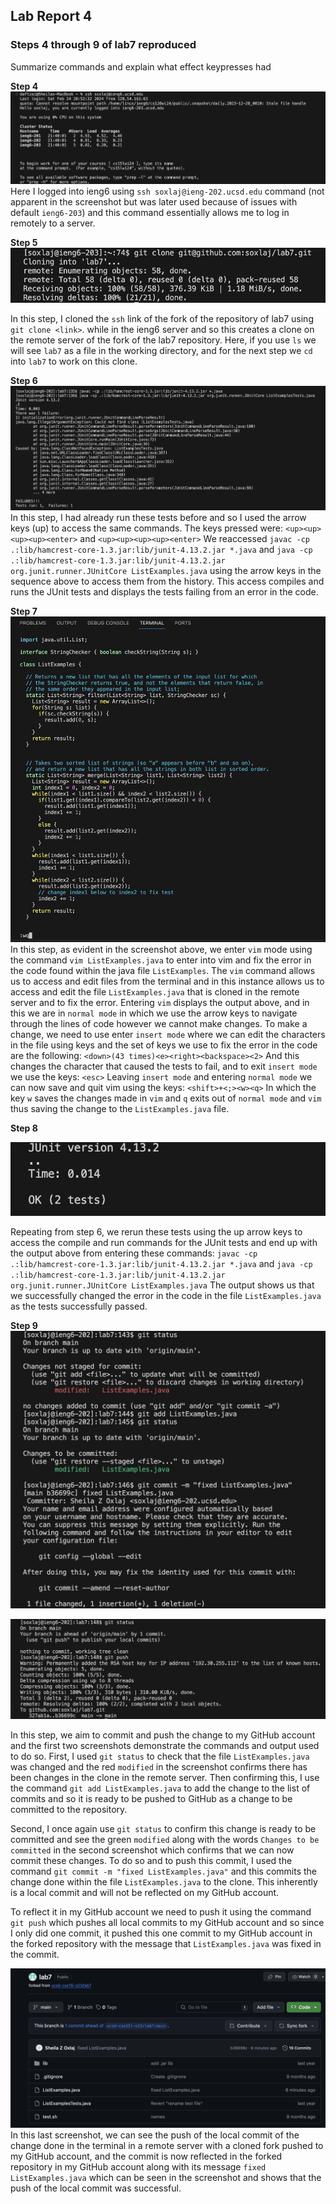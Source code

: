 ## Lab Report 4

### Steps 4 through 9 of lab7 reproduced
Summarize commands and explain what effect keypresses had

**Step 4**
![Step4](lab4screenshotstep4.jpeg)
Here I logged into ieng6 using `ssh soxlaj@ieng-202.ucsd.edu` command (not apparent in the screenshot but was later used because of issues with default `ieng6-203`) and this command essentially allows me to log in remotely to a server.  

**Step 5**
![Step5](lab4screenshotstep5.jpeg)

In this step, I cloned the `ssh` link of the fork of the repository of lab7 using `git clone <link>`. while in the ieng6 server and so this creates a clone on the remote server of the fork of the lab7 repository. Here, if you use `ls` we will see `lab7` as a file in the working directory, and for the next step we `cd` into `lab7` to work on this clone.

**Step 6**
![Step6](lab4screenshotstep6-2.jpeg)
In this step, I had already run these tests before and so I used the arrow keys (up) to access the same commands. The keys pressed were:
`<up><up><up><up><enter>` and `<up><up><up><up><enter>`
We reaccessed `javac -cp .:lib/hamcrest-core-1.3.jar:lib/junit-4.13.2.jar *.java` and `java -cp .:lib/hamcrest-core-1.3.jar:lib/junit-4.13.2.jar org.junit.runner.JUnitCore ListExamples.java` using the arrow keys in the sequence above to access them from the history. This access compiles and runs the JUnit tests and displays the tests failing from an error in the code. 

**Step 7**
![Step7](lab4screenshotstep7vim.jpeg)
In this step, as evident in the screenshot above, we enter `vim` mode using the command `vim ListExamples.java` to enter into vim and fix the error in the code found within the java file `ListExamples`. The `vim` command allows us to access and edit files from the terminal and in this instance allows us to access and edit the file `ListExamples.java` that is cloned in the remote server and to fix the error. 
Entering `vim` displays the output above, and in this we are in `normal mode` in which we use the arrow keys to navigate through the lines of code however we cannot make changes. To make a change, we need to use enter `insert mode` where we can edit the characters in the file using keys and the set of keys we use to fix the error in the code are the following:
`<down>(43 times)<e><right><backspace><2>`
And this changes the character that caused the tests to fail, and to exit `insert mode` we use the keys:
`<esc>`
Leaving `insert mode` and entering `normal mode` we can now save and quit vim using the keys:
`<shift>+<;><w><q>`
In which the key `w` saves the changes made in `vim` and `q` exits out of `normal mode` and `vim` thus saving the change to the `ListExamples.java` file.

**Step 8**

![Step8](lab4screenshotstep8.jpeg)

Repeating from step 6, we rerun these tests using the up arrow keys to access the compile and run commands for the JUnit tests and end up with the output above from entering these commands:
`javac -cp .:lib/hamcrest-core-1.3.jar:lib/junit-4.13.2.jar *.java` and `java -cp .:lib/hamcrest-core-1.3.jar:lib/junit-4.13.2.jar org.junit.runner.JUnitCore ListExamples.java`
The output shows us that we successfully changed the error in the code in the file `ListExamples.java` as the tests successfully passed.

**Step 9**
![Step9](lab4screenshotstep9-1.jpeg)

![Step9](lab4screenshotstep9-2.jpeg)

In this step, we aim to commit and push the change to my GitHub account and the first two screenshots demonstrate the commands and output used to do so. 
First, I used `git status` to check that the file `ListExamples.java` was changed and the red `modified` in the screenshot confirms there has been changes in the clone in the remote server. Then confirming this, I use the command `git add ListExamples.java` to add the change to the list of commits and so it is ready to be pushed to GitHub as a change to be committed to the repository. 

Second, I once again use `git status` to confirm this change is ready to be committed and see the green `modified` along with the words `Changes to be committed` in the second screenshot which confirms that we can now commit these changes. To do so and to push this commit, I used the command `git commit -m "fixed ListExamples.java"` and this commits the change done within the file `ListExamples.java` to the clone. This inherently is a local commit and will not be reflected on my GitHub account.

To reflect it in my GitHub account we need to push it using the command `git push` which pushes all local commits to my GitHub account and so since I only did one commit, it pushed this one commit to my GitHub account in the forked repository with the message that `ListExamples.java` was fixed in the commit. 

![Step9](lab4screenshotstep9-3.jpeg)
In this last screenshot, we can see the push of the local commit of the change done in the terminal in a remote server with a cloned fork pushed to my GitHub account, and the commit is now reflected in the forked repository in my GitHub account along with its message `fixed ListExamples.java` which can be seen in the screenshot and shows that the push of the local commit was successful.
